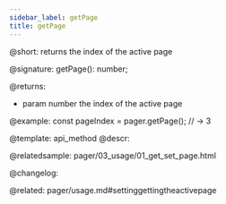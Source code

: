 ```yaml
---
sidebar_label: getPage
title: getPage
---          
```


@short: returns the index of the active page

@signature: getPage(): number;

@returns:
- param	number      the index of the active page

@example:
const pageIndex = pager.getPage();
// -> 3


@template: api_method
@descr:




@relatedsample:
pager/03_usage/01_get_set_page.html

@changelog:

@related: pager/usage.md#settinggettingtheactivepage
